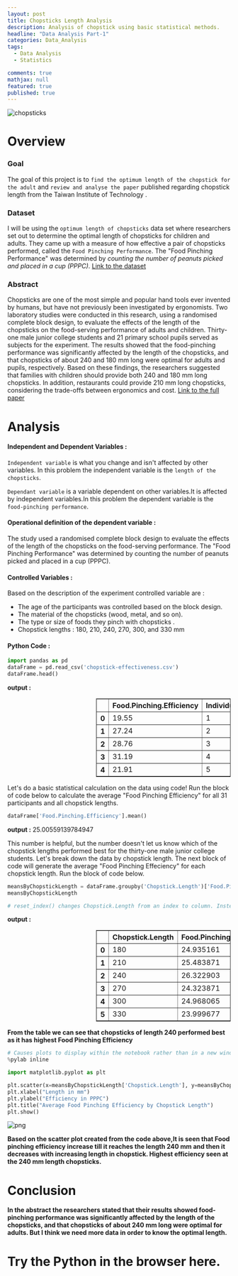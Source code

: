 ```yaml
---
layout: post
title: Chopsticks Length Analysis
description: Analysis of chopstick using basic statistical methods.
headline: "Data Analysis Part-1"
categories: Data_Analysis
tags: 
  - Data Analysis
  - Statistics 

comments: true
mathjax: null
featured: true
published: true 
---
```


<img class="image-post" src="{{ site.url }}/images/data-analysis/chopsticks.jpg" alt="chopsticks">


# Overview

### Goal

The goal of this project is to `find the optimum length of the chopstick for the adult` and `review and analyse the paper` published regarding chopstick length from the Taiwan Institute of Technology . 	

### Dataset

I will be using the `optimum length of chopsticks` data set where researchers set out to determine the optimal length of chopsticks for children and adults. They came up with a measure of how effective a pair of chopsticks performed, called the `Food Pinching Performance`. The "Food Pinching Performance" was determined by *counting the number of peanuts picked and placed in a cup (PPPC)*.
[Link to the dataset](https://www.udacity.com/api/nodes/4576183932/supplemental_media/chopstick-effectivenesscsv/download)

### Abstract

Chopsticks are one of the most simple and popular hand tools ever invented by humans, but have not previously been investigated by ergonomists. Two laboratory studies were conducted in this research, using a randomised complete block design, to evaluate the effects of the length of the chopsticks on the food-serving performance of adults and children. Thirty-one male junior college students and 21 primary school pupils served as subjects for the experiment. The results showed that the food-pinching performance was significantly affected by the length of the chopsticks, and that chopsticks of about 240 and 180 mm long were optimal for adults and pupils, respectively. Based on these findings, the researchers suggested that families with children should provide both 240 and 180 mm long chopsticks. In addition, restaurants could provide 210 mm long chopsticks, considering the trade-offs between ergonomics and cost.
[Link to the full paper](https://www.ncbi.nlm.nih.gov/pubmed/15676839)


# Analysis

#### Independent and Dependent Variables :

`Independent variable` is what you change and isn't affected by other variables. In this problem the independent variable is the `length of the chopsticks`.

`Dependant variable`  is a variable dependent on other variables.It is affected by independent variables.In this problem the dependent variable is the `food-pinching performance`.

#### Operational definition of the dependent variable :

The study used a randomised complete block design to evaluate the effects of the length of the chopsticks on the food-serving performance. The "Food Pinching Performance" was determined by counting the number of peanuts picked and placed in a cup (PPPC).


#### Controlled Variables :
Based on the description of the experiment controlled variable are :
* The age of the participants was controlled based on the block design.
* The material of the chopsticks (wood, metal, and so on).
* The type or size of foods they pinch with chopsticks .
* Chopstick lengths : 180, 210, 240, 270, 300, and 330 mm

#### Python Code :

```python
import pandas as pd
dataFrame = pd.read_csv('chopstick-effectiveness.csv')
dataFrame.head()
```
**output :**
<div style="padding-left: 200px">
<table border="1" class="dataframe">
  <thead>
    <tr style="text-align: right;">
      <th></th>
      <th>Food.Pinching.Efficiency</th>
      <th>Individual</th>
      <th>Chopstick.Length</th>
    </tr>
  </thead>
  <tbody>
    <tr>
      <th>0</th>
      <td>19.55</td>
      <td>1</td>
      <td>180</td>
    </tr>
    <tr>
      <th>1</th>
      <td>27.24</td>
      <td>2</td>
      <td>180</td>
    </tr>
    <tr>
      <th>2</th>
      <td>28.76</td>
      <td>3</td>
      <td>180</td>
    </tr>
    <tr>
      <th>3</th>
      <td>31.19</td>
      <td>4</td>
      <td>180</td>
    </tr>
    <tr>
      <th>4</th>
      <td>21.91</td>
      <td>5</td>
      <td>180</td>
    </tr>
  </tbody>
</table>
</div>


Let's do a basic statistical calculation on the data using code! Run the block of code below to calculate the average "Food Pinching Efficiency" for all 31 participants and all chopstick lengths.

```python
dataFrame['Food.Pinching.Efficiency'].mean()
```
**output :**
    25.00559139784947

This number is helpful, but the number doesn't let us know which of the chopstick lengths performed best for the thirty-one male junior college students. Let's break down the data by chopstick length. The next block of code will generate the average "Food Pinching Effeciency" for each chopstick length. Run the block of code below.

```python
meansByChopstickLength = dataFrame.groupby('Chopstick.Length')['Food.Pinching.Efficiency'].mean().reset_index()
meansByChopstickLength

# reset_index() changes Chopstick.Length from an index to column. Instead of the index being the length of the chopsticks, the index is the row numbers 0, 1, 2, 3, 4, 5.
```
**output :**
<div style="padding-left: 200px">
<table border="1" class="dataframe">
  <thead>
    <tr style="text-align: right;">
      <th></th>
      <th>Chopstick.Length</th>
      <th>Food.Pinching.Efficiency</th>
    </tr>
  </thead>
  <tbody>
    <tr>
      <th>0</th>
      <td>180</td>
      <td>24.935161</td>
    </tr>
    <tr>
      <th>1</th>
      <td>210</td>
      <td>25.483871</td>
    </tr>
    <tr>
      <th>2</th>
      <td>240</td>
      <td>26.322903</td>
    </tr>
    <tr>
      <th>3</th>
      <td>270</td>
      <td>24.323871</td>
    </tr>
    <tr>
      <th>4</th>
      <td>300</td>
      <td>24.968065</td>
    </tr>
    <tr>
      <th>5</th>
      <td>330</td>
      <td>23.999677</td>
    </tr>
  </tbody>
</table>
</div>

**From the table we can see that chopsticks of length 240 performed best as it has highest Food Pinching Efficiency**

```python
# Causes plots to display within the notebook rather than in a new window
%pylab inline

import matplotlib.pyplot as plt

plt.scatter(x=meansByChopstickLength['Chopstick.Length'], y=meansByChopstickLength['Food.Pinching.Efficiency'])
plt.xlabel("Length in mm")
plt.ylabel("Efficiency in PPPC")
plt.title("Average Food Pinching Efficiency by Chopstick Length")
plt.show()
```
<img class="image-post" src="{{ site.url }}/images/data-analysis/output_13_1.png" alt="png">


**Based on the scatter plot created from the code above,It is seen that Food pinching efficiency increase till it reaches the length 240 mm and then it decreases with increasing length in chopstick.
Highest efficiency seen at the 240 mm length chopsticks.**


# Conclusion
**In the abstract the researchers stated that their results showed food-pinching performance was significantly affected by the length of the chopsticks, and that chopsticks of about 240 mm long were optimal for adults. But I think we need more data in order to know the optimal length.**


# Try the Python in the browser here.

<!---
{% include trinket-open %}
print "hello world"
{% include trinket-close %}
-->
	

